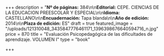 +++
description = "**Nº de páginas:** 384\n\n**Editorial:** CEPE. CIENCIAS DE LA EDUCACION PREESCOLAR Y ESPECIAL\n\n**Idioma:** CASTELLANO\n\n**Encuadernación:** Tapa blanda\n\n**Año de edición:** 2014\n\n**Plaza de edición:** ES"
draft = true
featured_image = "/uploads/121310048_3435847776461171_1396398676640594716_n.jpg"
price = 870
title = "Evaluación Psicopedagógica de las dificultades de aprendizaje.  VOLUMEN I"
type = "book"

+++
